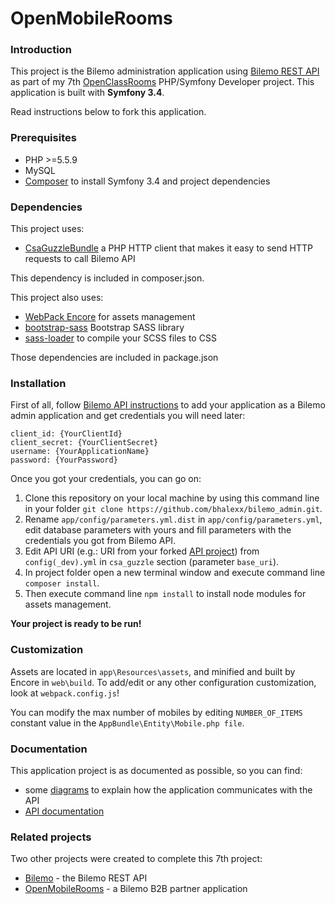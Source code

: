 # OpenMobileRooms

### Introduction
This project is the Bilemo administration application using [Bilemo REST API][1] as part of my 7th [OpenClassRooms](https://openclassrooms.com/) PHP/Symfony Developer project. This application is built with **Symfony 3.4**.

Read instructions below to fork this application.

### Prerequisites
- PHP >=5.5.9
- MySQL
- [Composer][2] to install Symfony 3.4 and project dependencies

### Dependencies
This project uses:
- [CsaGuzzleBundle][3] a PHP HTTP client that makes it easy to send HTTP requests to call Bilemo API

This dependency is included in composer.json.

This project also uses:
- [WebPack Encore][4] for assets management
- [bootstrap-sass][5] Bootstrap SASS library
- [sass-loader][6] to compile your SCSS files to CSS

Those dependencies are included in package.json

### Installation
First of all, follow [Bilemo API instructions][7] to add your application as a Bilemo admin application and get credentials you will need later:
```
client_id: {YourClientId}
client_secret: {YourClientSecret}
username: {YourApplicationName}
password: {YourPassword}
```
Once you got your credentials, you can go on:

1. Clone this repository on your local machine by using this command line in your folder `git clone https://github.com/bhalexx/bilemo_admin.git`.
2. Rename `app/config/parameters.yml.dist` in `app/config/parameters.yml`, edit database parameters with yours and fill parameters with the credentials you got from Bilemo API.
3. Edit API URI (e.g.: URI from your forked [API project][1]) from `config(_dev).yml` in `csa_guzzle` section (parameter `base_uri`).
5. In project folder open a new terminal window and execute command line `composer install`.
6. Then execute command line `npm install` to install node modules for assets management.

**Your project is ready to be run!**

### Customization
Assets are located in `app\Resources\assets`, and minified and built by Encore in `web\build`. To add/edit or any other configuration customization, look at `webpack.config.js`!

You can modify the max number of mobiles by editing `NUMBER_OF_ITEMS` constant value in the `AppBundle\Entity\Mobile.php file`.

### Documentation
This application project is as documented as possible, so you can find:
- some [diagrams][8] to explain how the application communicates with the API
- [API documentation][9]

### Related projects
Two other projects were created to complete this 7th project:
- [Bilemo][10] - the Bilemo REST API
- [OpenMobileRooms][11] - a Bilemo B2B partner application

[1]: https://github.com/bhalexx/bilemo
[2]: https://getcomposer.org/
[3]: https://github.com/csarrazi/CsaGuzzleBundle
[4]: https://github.com/symfony/webpack-encore
[5]: https://github.com/twbs/bootstrap-sass
[6]: https://github.com/webpack-contrib/sass-loader
[7]: https://github.com/bhalexx/bilemo#become-a-bilemo-admin
[8]: https://github.com/bhalexx/bilemo_admin/tree/master/diagrams
[9]: https://github.com/bhalexx/bilemo#documentation
[10]: https://github.com/bhalexx/bilemo
[11]: https://github.com/bhalexx/openmobilerooms
